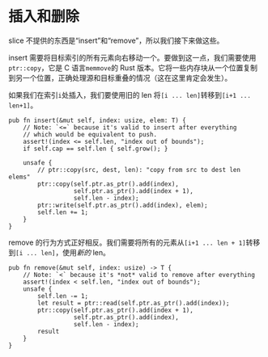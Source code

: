 # 插入和删除

slice 不提供的东西是“insert”和“remove”，所以我们接下来做这些。

insert 需要将目标索引的所有元素向右移动一个。要做到这一点，我们需要使用`ptr::copy`，它是 C 语言`memmove`的 Rust 版本。它将一些内存块从一个位置复制到另一个位置，正确处理源和目标重叠的情况（这在这里肯定会发生）。

如果我们在索引`i`处插入，我们要使用旧的 len 将`[i ... len]`转移到`[i+1 ... len+1]`。

<!-- ignore: simplified code -->
```rust,ignore
pub fn insert(&mut self, index: usize, elem: T) {
    // Note: `<=` because it's valid to insert after everything
    // which would be equivalent to push.
    assert!(index <= self.len, "index out of bounds");
    if self.cap == self.len { self.grow(); }

    unsafe {
        // ptr::copy(src, dest, len): "copy from src to dest len elems"
        ptr::copy(self.ptr.as_ptr().add(index),
                  self.ptr.as_ptr().add(index + 1),
                  self.len - index);
        ptr::write(self.ptr.as_ptr().add(index), elem);
        self.len += 1;
    }
}
```

remove 的行为方式正好相反。我们需要将所有的元素从`[i+1 ... len + 1]`转移到`[i ... len]`，使用*新的* len。

<!-- ignore: simplified code -->
```rust,ignore
pub fn remove(&mut self, index: usize) -> T {
    // Note: `<` because it's *not* valid to remove after everything
    assert!(index < self.len, "index out of bounds");
    unsafe {
        self.len -= 1;
        let result = ptr::read(self.ptr.as_ptr().add(index));
        ptr::copy(self.ptr.as_ptr().add(index + 1),
                  self.ptr.as_ptr().add(index),
                  self.len - index);
        result
    }
}
```
